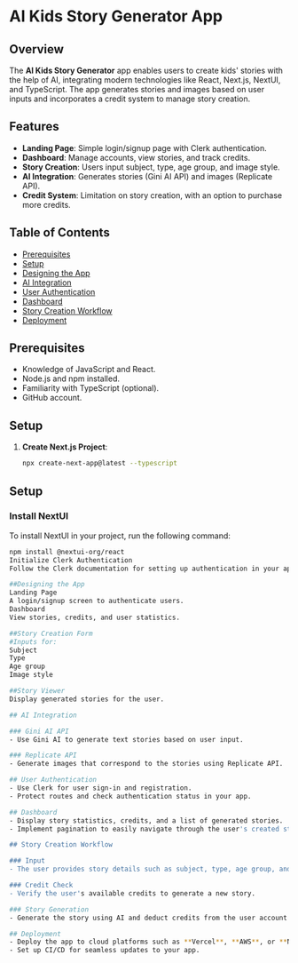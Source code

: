# AI Kids Story Generator App

## Overview
The **AI Kids Story Generator** app enables users to create kids' stories with the help of AI, integrating modern technologies like React, Next.js, NextUI, and TypeScript. The app generates stories and images based on user inputs and incorporates a credit system to manage story creation.

## Features
- **Landing Page**: Simple login/signup page with Clerk authentication.
- **Dashboard**: Manage accounts, view stories, and track credits.
- **Story Creation**: Users input subject, type, age group, and image style.
- **AI Integration**: Generates stories (Gini AI API) and images (Replicate API).
- **Credit System**: Limitation on story creation, with an option to purchase more credits.

## Table of Contents
- [Prerequisites](#prerequisites)
- [Setup](#setup)
- [Designing the App](#designing-the-app)
- [AI Integration](#ai-integration)
- [User Authentication](#user-authentication)
- [Dashboard](#dashboard)
- [Story Creation Workflow](#story-creation-workflow)
- [Deployment](#deployment)

## Prerequisites
- Knowledge of JavaScript and React.
- Node.js and npm installed.
- Familiarity with TypeScript (optional).
- GitHub account.

## Setup
1. **Create Next.js Project**:
   ```bash
   npx create-next-app@latest --typescript
## Setup

### Install NextUI
To install NextUI in your project, run the following command:

```bash
npm install @nextui-org/react
Initialize Clerk Authentication
Follow the Clerk documentation for setting up authentication in your app.

##Designing the App
Landing Page
A login/signup screen to authenticate users.
Dashboard
View stories, credits, and user statistics.

##Story Creation Form
#Inputs for:
Subject
Type
Age group
Image style

##Story Viewer
Display generated stories for the user.

## AI Integration

### Gini AI API
- Use Gini AI to generate text stories based on user input.

### Replicate API
- Generate images that correspond to the stories using Replicate API.

## User Authentication
- Use Clerk for user sign-in and registration.
- Protect routes and check authentication status in your app.

## Dashboard
- Display story statistics, credits, and a list of generated stories.
- Implement pagination to easily navigate through the user's created stories.

## Story Creation Workflow

### Input
- The user provides story details such as subject, type, age group, and image style.

### Credit Check
- Verify the user's available credits to generate a new story.

### Story Generation
- Generate the story using AI and deduct credits from the user account.

## Deployment
- Deploy the app to cloud platforms such as **Vercel**, **AWS**, or **Netlify**.
- Set up CI/CD for seamless updates to your app.
